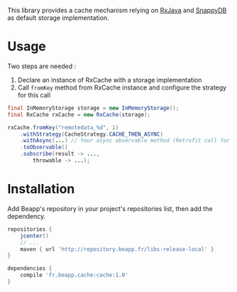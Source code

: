 This library provides a cache mechanism relying on [RxJava](https://github.com/ReactiveX/RxJava) and [SnappyDB](https://github.com/nhachicha/SnappyDB) as default storage implementation.

# Usage

Two steps are needed :

1. Declare an instance of RxCache with a storage implementation
2. Call `fromKey` method from RxCache instance and configure the strategy for this call
 
 
```java
final InMemoryStorage storage = new InMemoryStorage();
final RxCache rxCache = new RxCache(storage);

rxCache.fromKey("remotedata_%d", 1)
    .withStrategy(CacheStrategy.CACHE_THEN_ASYNC)
    .withAsync(...) // Your async observable method (Retrofit call for example)
    .toObservable()
    .subscribe(result -> ..., 
        throwable -> ...);
```

# Installation

Add Beapp's repository in your project's repositories list, then add the dependency.

```groovy
repositories {
    jcenter()
    // ...
    maven { url 'http://repository.beapp.fr/libs-release-local' }
}

dependencies {
    compile 'fr.beapp.cache:cache:1.0'
}
```